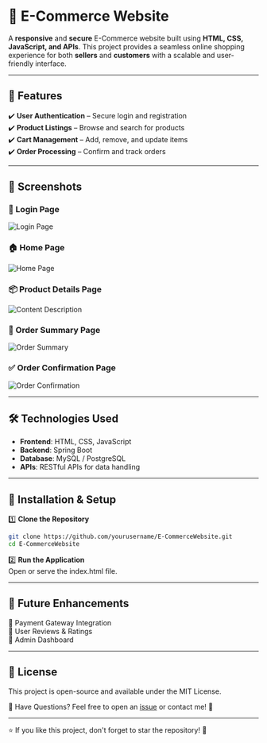# 🛒 E-Commerce Website

A **responsive** and **secure** E-Commerce website built using **HTML, CSS, JavaScript, and APIs**. This project provides a seamless online shopping experience for both **sellers** and **customers** with a scalable and user-friendly interface.

---

## 🚀 Features

✔️ **User Authentication** – Secure login and registration  
✔️ **Product Listings** – Browse and search for products  
✔️ **Cart Management** – Add, remove, and update items  
✔️ **Order Processing** – Confirm and track orders  

---

## 📸 Screenshots

### 🔐 Login Page  
![Login Page](https://github.com/user-attachments/assets/e2a896cc-4877-419a-b475-ad1bf62bf9b2)     

### 🏠 Home Page  
![Home Page](https://github.com/user-attachments/assets/b07628c9-9061-439e-900e-09fc4d5cb127)      

### 📦 Product Details Page  
![Content Description](https://github.com/user-attachments/assets/1b9f890b-5eb3-4719-83bf-cd397784eb5b)      

### 📝 Order Summary Page  
![Order Summary](https://github.com/user-attachments/assets/970adacd-7657-4244-8cbe-d9fa1fe2871b)    


### ✅ Order Confirmation Page  
![Order Confirmation](https://github.com/user-attachments/assets/57b71b7d-f162-4a77-80bc-2315949a8da4)     

---

## 🛠️ Technologies Used

- **Frontend**: HTML, CSS, JavaScript  
- **Backend**: Spring Boot
- **Database**: MySQL / PostgreSQL  
- **APIs**: RESTful APIs for data handling  

---

## 📌 Installation & Setup

1️⃣ **Clone the Repository**  
```bash
git clone https://github.com/yourusername/E-CommerceWebsite.git
cd E-CommerceWebsite
```

2️⃣ **Run the Application**   
Open or serve the index.html file.

---

## 🎯 Future Enhancements   
🚀 Payment Gateway Integration   
🚀 User Reviews & Ratings   
🚀 Admin Dashboard   

---

## 📜 License
This project is open-source and available under the MIT License.

📧 Have Questions? Feel free to open an [issue](https://github.com/Akay06/ShopSwift-Frontend/issues) or contact me! 🚀

---

⭐ If you like this project, don't forget to star the repository! 🌟
